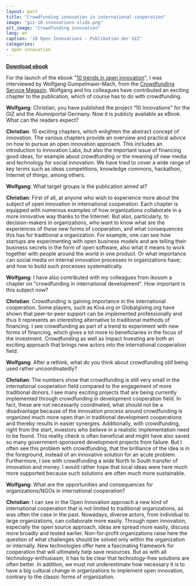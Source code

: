 ```yaml
---
layout: post
title: "Crowdfunding innovation in international cooperation"
image: "giz-10-innovations-slide.png"
alt_image: "Crowdfunding innovation"
lang: en
caption: '10 Open Innovations - Publikation der GIZ'
categories:
- open innovation
---
```


**[Download ebook](http://www.crisscrossed.de/data/10_trends_in_open_innovation.epub)**

For the launch of the ebook "[10 trends in open innovation](https://10innovations.alumniportal.com/)", I was interviewed by Wolfgang Gumpelmaier-Mach, from the [Crowdfunding Service Magazin](http://crowdfunding-service.com/magazin/interview-crowdfunding-und-open-innovation-in-der-internationalen-zusammenarbeit/). Wolfgang and his colleagues have contributed an exciting chapter to the publication, which of course has to do with crowdfunding.

**Wolfgang**: Christian, you have published the project “10 Innovations” for the GIZ and the Alumniportal Germany. Now it is publicly available as eBook. What can the readers expect?

**Christian**: 10 exciting chapters, which enlighten the abstract concept of innovation. The various chapters provide an overview and practical advice on how to pursue an open innovation approach. This includes an introduction to Innovation Labs, but also the important issue of financing good ideas, for example about crowdfunding or the meaning of new media and technology for social innovation. We have tried to cover  a wide range of key terms such as ideas competitions, knowledge commons, hackathon, Internet of things, among others.

**Wolfgang**: What target groups is the publication aimed at?

**Christian**: First of all, at anyone who wish to experience more about the subject of open innovation in international cooperation. Each chapter is equipped with numerous examples of how organizations collaborate in a more innovative way thanks to the Internet. But also, particularly, to decision-makers in organizations, who want to know what are the experiences of these new forms of cooperation, and what consequences this has for traditional a organization. For example, one can see how startups are experimenting with open business models and are telling their business secrets in the form of open software, also what it means to work together with people around the world in one product. Or what importance can social media on internal innovation processes in organizations have; and how to build such processes systematically.


**Wolfgang**: I have also contributed with my colleagues from ikosom a chapter on "crowdfunding in international development". How important is this subject now?

**Christian**: Crowdfunding is gaining importance in the international cooperation. Some players, such as Kiva.org or Globalgiving.org have shown that peer-to-peer support can be implemented professionally and thus it represents an interesting alternative to traditional methods of financing. I see crowdfunding as part of a trend to experiment with new forms of financing, which gives a lot more to beneficiaries in the focus of the investment. Crowdfunding as well as Impact Investing are both an exciting approach that brings new actors into the international cooperation field.

**Wolfgang**: After a rethink, what do you think about crowdfunding still being used rather uncoordinatedly?


**Christian**: The numbers show that crowdfunding is still very small in the international cooperation field compared to the engagement of more traditional donors. I see many exciting projects that are being currently implemented through crowdfunding in development cooperation field. In fact, these are not necessarily coordinated, what should not be a disadvantage because of the innovation process around crowdfunding is organized much more open than in traditional development cooperations and thereby results in easier synergies. Additionally, with crowdfunding, right from the start, investors who believe in a realistic implementation need to be found. This reality check is often beneficial and might have also saved so many government-sponsored development projects from failure. But I often see this problem with crowdfunding, that the brilliance of the idea is in the foreground, instead of an innovative solution for an acute problem. Furthermore, I see with crowdfunding a wide North to South transfer of innovation and money. I would rather hope that local ideas were here much more supported because such solutions are often much more sustainable.


**Wolfgang**: What are the opportunities and consequences for organizations/NGOs in international cooperation?

**Christian**: I can see in the Open Innovation approach a new kind of international cooperation that is not limited to traditional organizations, as was often the case in the past. Nowadays, diverse actors, from individual to large organizations, can collaborate more easily. Through open innovation, especially the open source approach, ideas are spread more easily, discuss more broadly and tested earlier. Non-for-profit organizations raise here the question of what challenges should be solved only within the organization or internally. New technologies offer here a fascinating framework for cooperation that will ultimately help save resources. But as with all technology-enthusiasm, it has to be clear that technology-free solutions are often better. In addition, we must not underestimate how necessary it is to have a big cultural change in organizations to implement open innovation, contrary to the classic forms of organization.

